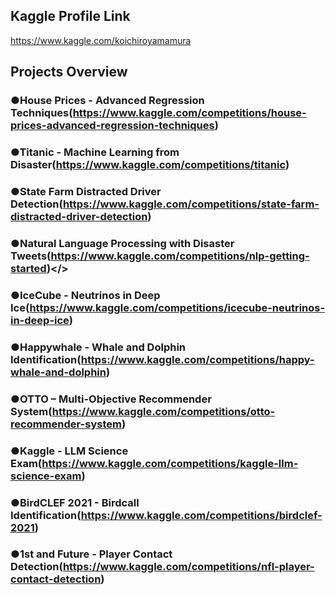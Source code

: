 ## Kaggle Profile Link<br>
https://www.kaggle.com/koichiroyamamura<br>
## Projects Overview<br>
### ●House Prices - Advanced Regression Techniques(https://www.kaggle.com/competitions/house-prices-advanced-regression-techniques)</br>
### ●Titanic - Machine Learning from Disaster(https://www.kaggle.com/competitions/titanic)</br>
### ●State Farm Distracted Driver Detection(https://www.kaggle.com/competitions/state-farm-distracted-driver-detection)</br>
### ●Natural Language Processing with Disaster Tweets(https://www.kaggle.com/competitions/nlp-getting-started)</>
### ●IceCube - Neutrinos in Deep Ice(https://www.kaggle.com/competitions/icecube-neutrinos-in-deep-ice)</br>
### ●Happywhale - Whale and Dolphin Identification(https://www.kaggle.com/competitions/happy-whale-and-dolphin)</br>
### ●OTTO – Multi-Objective Recommender System(https://www.kaggle.com/competitions/otto-recommender-system)</br>
### ●Kaggle - LLM Science Exam(https://www.kaggle.com/competitions/kaggle-llm-science-exam)</br>
### ●BirdCLEF 2021 - Birdcall Identification(https://www.kaggle.com/competitions/birdclef-2021)</br>
### ●1st and Future - Player Contact Detection(https://www.kaggle.com/competitions/nfl-player-contact-detection)</br>
